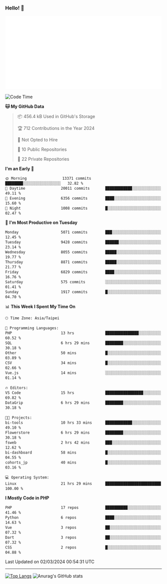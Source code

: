 ### Hello! 👋

![Metrics](/metrics.classic.svg)

<!--START_SECTION:waka-->
![Code Time](http://img.shields.io/badge/Code%20Time-1%2C218%20hrs%2040%20mins-blue)

**🐱 My GitHub Data** 

> 📦 456.4 kB Used in GitHub's Storage 
 > 
> 🏆 712 Contributions in the Year 2024
 > 
> 🚫 Not Opted to Hire
 > 
> 📜 10 Public Repositories 
 > 
> 🔑 22 Private Repositories 
 > 
**I'm an Early 🐤** 

```text
🌞 Morning                13371 commits       ████████░░░░░░░░░░░░░░░░░   32.82 % 
🌆 Daytime                20011 commits       ████████████░░░░░░░░░░░░░   49.11 % 
🌃 Evening                6356 commits        ████░░░░░░░░░░░░░░░░░░░░░   15.60 % 
🌙 Night                  1008 commits        █░░░░░░░░░░░░░░░░░░░░░░░░   02.47 % 
```
📅 **I'm Most Productive on Tuesday** 

```text
Monday                   5071 commits        ███░░░░░░░░░░░░░░░░░░░░░░   12.45 % 
Tuesday                  9428 commits        ██████░░░░░░░░░░░░░░░░░░░   23.14 % 
Wednesday                8055 commits        █████░░░░░░░░░░░░░░░░░░░░   19.77 % 
Thursday                 8871 commits        █████░░░░░░░░░░░░░░░░░░░░   21.77 % 
Friday                   6829 commits        ████░░░░░░░░░░░░░░░░░░░░░   16.76 % 
Saturday                 575 commits         ░░░░░░░░░░░░░░░░░░░░░░░░░   01.41 % 
Sunday                   1917 commits        █░░░░░░░░░░░░░░░░░░░░░░░░   04.70 % 
```


📊 **This Week I Spent My Time On** 

```text
🕑︎ Time Zone: Asia/Taipei

💬 Programming Languages: 
PHP                      13 hrs              ███████████████░░░░░░░░░░   60.52 % 
SQL                      6 hrs 29 mins       ████████░░░░░░░░░░░░░░░░░   30.18 % 
Other                    50 mins             █░░░░░░░░░░░░░░░░░░░░░░░░   03.89 % 
CSV                      34 mins             █░░░░░░░░░░░░░░░░░░░░░░░░   02.66 % 
Vue.js                   14 mins             ░░░░░░░░░░░░░░░░░░░░░░░░░   01.14 % 

🔥 Editors: 
VS Code                  15 hrs              █████████████████░░░░░░░░   69.82 % 
DataGrip                 6 hrs 29 mins       ████████░░░░░░░░░░░░░░░░░   30.18 % 

🐱‍💻 Projects: 
bi-tools                 10 hrs 33 mins      ████████████░░░░░░░░░░░░░   49.10 % 
Flowerstore              6 hrs 29 mins       ████████░░░░░░░░░░░░░░░░░   30.18 % 
fsweb                    2 hrs 42 mins       ███░░░░░░░░░░░░░░░░░░░░░░   12.62 % 
bi-dashboard             58 mins             █░░░░░░░░░░░░░░░░░░░░░░░░   04.55 % 
cohorts_jp               40 mins             █░░░░░░░░░░░░░░░░░░░░░░░░   03.16 % 

💻 Operating System: 
Linux                    21 hrs 29 mins      █████████████████████████   100.00 % 
```

**I Mostly Code in PHP** 

```text
PHP                      17 repos            ██████████░░░░░░░░░░░░░░░   41.46 % 
Python                   6 repos             ████░░░░░░░░░░░░░░░░░░░░░   14.63 % 
Vue                      3 repos             ██░░░░░░░░░░░░░░░░░░░░░░░   07.32 % 
Dart                     3 repos             ██░░░░░░░░░░░░░░░░░░░░░░░   07.32 % 
CSS                      2 repos             █░░░░░░░░░░░░░░░░░░░░░░░░   04.88 % 
```




 Last Updated on 02/03/2024 00:54:31 UTC
<!--END_SECTION:waka-->

<hr>

<span style="display:inline-block">[![Top Langs](https://github-readme-stats.vercel.app/api/top-langs/?username=maureendadap&layout=compact&theme=transparent)](https://github.com/anuraghazra/github-readme-stats)</span>
<span style="display:inline-block">![Anurag's GitHub stats](https://github-readme-stats.vercel.app/api?username=maureendadap&show_icons=true&theme=transparent&count_private=true)</span>

<!--
**MaureenDadap/maureendadap** is a ✨ _special_ ✨ repository because its `README.md` (this file) appears on your GitHub profile.

Here are some ideas to get you started:

- 🔭 I’m currently working on ...
- 🌱 I’m currently learning ...
- 👯 I’m looking to collaborate on ...
- 🤔 I’m looking for help with ...
- 💬 Ask me about ...
- 📫 How to reach me: ...
- 😄 Pronouns: ...
- ⚡ Fun fact: ...
-->
